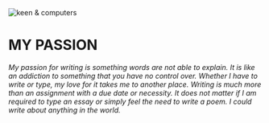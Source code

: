 <img src="https://github.com/adsingh007/adsingh007/commit/47184da9869f9e8d813b9b7ee3bf5a0daf262961#diff-c8b32281e90768a093f1b4053487939a60ebca718e67e24509242788c56216be" alt="keen & computers">


# MY PASSION
<p> <i> My passion for writing is something words are not able to explain. It is like an addiction to something that you have no control over. Whether I have to write or type, my love for it takes me to another place. Writing is much more than an assignment with a due date or necessity. It does not matter if I am required to type an essay or simply feel the need to write a poem. I could write about anything in the world. </p>
